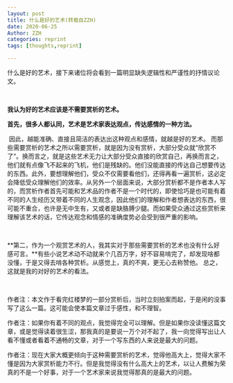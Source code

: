 ```yaml
---
layout: post
title: 什么是好的艺术(转载自ZZH)
date: 2020-06-25
Author: ZZH
categories: reprint
tags: [thoughts,reprint]

---
```




什么是好的艺术，接下来诸位将会看到一篇明显缺失逻辑性和严谨性的抒情议论文。

<br/>

**我认为好的艺术应该是不需要赏析的艺术。**



**首先，很多人都认同，艺术是艺术家表达观点，传达感情的一种方法。**

​		因此，越能准确、直接且简洁的表达出这种观点和感情，就越是好的艺术。
​        而那些需要赏析的艺术之所以需要赏析，就是因为没有赏析，大部分受众就“欣赏不了”。换而言之，就是这些艺术无力让大部分受众直接的欣赏自己，再换而言之，他们就有点像飞不起来的飞机，他们是残缺的。他们没能直接的传达自己想要传达的东西。
​        此外，要想理解他们，受众不仅需要看他们，还得再看一遍赏析，这必定会降低受众理解他们的效率。
​        从另外一个层面来说，大部分赏析都不是作者本人写的，而赏析作者首先可能和艺术品的作者不是一个时代的，即使恰巧是也可能有着不同的人生经历又带着不同的人生观念，因此他们的理解和作者想表达的东西，很可能不重合，也许是无中生有，又或者是缺胳膊少腿。而如果受众通过这些赏析来理解该艺术的话，它传达观念和情感的准确度势必会受到很严重的影响。

<br/>

**第二，作为一个观赏艺术的人，我其实对于那些需要赏析的艺术也没有什么好感可言。**有些小说艺术动不动就来个几百万字，好不容易啃完了，却发现啥都没懂，于是又得去啃各种赏析。从感觉上，真的不爽，更无心去称赞他。
总之，这就是我的对好的艺术的看法。

<br/>

作者注：本文作于看完红楼梦的一部分赏析后，当时立刻拍案而起，于是闲的没事写了这么一篇。这可能会使本篇文章过于感性，和不理智。

作者注：如果你有着不同的观点，我觉得完全可以理解。但是如果你没读懂这篇文章，或是觉得读着很生涩，那我真的是要说一万个对不起了，我一向觉得写出让人看不懂或者看着不通畅的文章，对于一个写东西的人来说是最大的问题。

作者注：现在大家大概更倾向于这种需要赏析的艺术，觉得他高大上，觉得大家不懂是因为大家赏析能力不行。但是我觉得没有什么高大上的艺术，以让人费解为荣真的不是一个好事，对于一个艺术家来说我觉得那真的是最大的问题。








